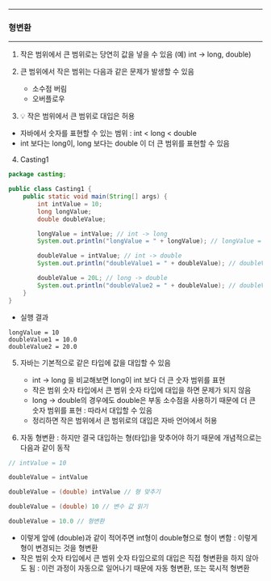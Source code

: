 -----
### 형변환
-----
1. 작은 범위에서 큰 범위로는 당연히 값을 넣을 수 있음 (예) int → long, double)
2. 큰 범위에서 작은 범위는 다음과 같은 문제가 발생할 수 있음
    - 소수점 버림
    - 오버플로우

3. 💡 작은 범위에서 큰 범위로 대입은 허용
  - 자바에서 숫자를 표현할 수 있는 범위 : int < long < double
  - int 보다는 long이, long 보다는 double 이 더 큰 범위를 표현할 수 있음

4. Casting1
```java
package casting;

public class Casting1 {
    public static void main(String[] args) {
        int intValue = 10;
        long longValue;
        double doubleValue;

        longValue = intValue; // int -> long
        System.out.println("longValue = " + longValue); // longValue = 10

        doubleValue = intValue; // int -> double
        System.out.println("doubleValue1 = " + doubleValue); // doubleValue1 = 10.0

        doubleValue = 20L; // long -> double
        System.out.println("doubleValue2 = " + doubleValue); // doubleValue2 = 20.0
    }
}
```
  - 실행 결과
```
longValue = 10
doubleValue1 = 10.0
doubleValue2 = 20.0
```

5. 자바는 기본적으로 같은 타입에 값을 대입할 수 있음
   - int → long 을 비교해보면 long이 int 보다 더 큰 숫자 범위를 표현
   - 작은 범위 숫자 타입에서 큰 범위 숫자 타입에 대입을 하면 문제가 되지 않음
   - long → double의 경우에도 double은 부동 소수점을 사용하기 때문에 더 큰 숫자 범위를 표현 : 따라서 대입할 수 있음
   - 정리하면 작은 범위에서 큰 범위로의 대입은 자바 언어에서 허용 

6. 자동 형변환 : 하지만 결국 대입하는 형(타입)을 맞추어야 하기 때문에 개념적으로는 다음과 같이 동작
```java
// intValue = 10

doubleValue = intValue

doubleValue = (double) intValue // 형 맞추기

doubleValue = (double) 10 // 변수 값 읽기

doubleValue = 10.0 // 형변환
```
   - 이렇게 앞에 (double)과 같이 적어주면 int형이 double형으로 형이 변함 : 이렇게 형이 변경되는 것을 형변환
   - 작은 범위 숫자 타입에서 큰 범위 숫자 타입으로의 대입은 직접 형변환을 하지 않아도 됨 : 이런 과정이 자동으로 일어나기 때문에 자동 형변환, 또는 묵시적 형변환
